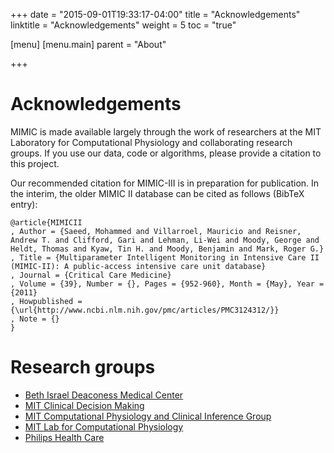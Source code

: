 +++
date = "2015-09-01T19:33:17-04:00"
title = "Acknowledgements"
linktitle = "Acknowledgements"
weight = 5
toc = "true"

[menu]
  [menu.main]
    parent = "About"

+++

# Acknowledgements

MIMIC is made available largely through the work of researchers at the MIT Laboratory for Computational Physiology and collaborating research groups. If you use our data, code or algorithms, please provide a citation to this project.

Our recommended citation for MIMIC-III is in preparation for publication. In the interim, the older MIMIC II database can be cited as follows (BibTeX entry):

```
@article{MIMICII
, Author = {Saeed, Mohammed and Villarroel, Mauricio and Reisner, Andrew T. and Clifford, Gari and Lehman, Li-Wei and Moody, George and Heldt, Thomas and Kyaw, Tin H. and Moody, Benjamin and Mark, Roger G.}
, Title = {Multiparameter Intelligent Monitoring in Intensive Care II (MIMIC-II): A public-access intensive care unit database}
, Journal = {Critical Care Medicine}
, Volume = {39}, Number = {}, Pages = {952-960}, Month = {May}, Year = {2011}
, Howpublished = {\url{http://www.ncbi.nlm.nih.gov/pmc/articles/PMC3124312/}}
, Note = {}
}
```

# Research groups

- [Beth Israel Deaconess Medical Center](http://www.bidmc.org/)
- [MIT Clinical Decision Making](http://groups.csail.mit.edu/medg/)
- [MIT Computational Physiology and Clinical Inference Group](http://www.rle.mit.edu/cpci/)
- [MIT Lab for Computational Physiology](http://lcp.mit.edu/)
- [Philips Health Care](http://www.healthcare.philips.com/main/index.wpd)

<!-- Add details of funders here -->
